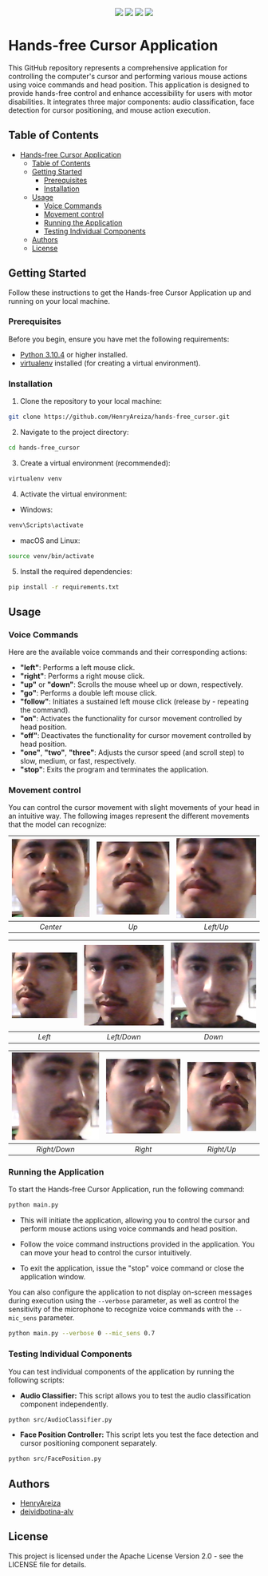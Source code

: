 <p align="center">
    <a href="VERSION" alt="version">
        <img src="https://img.shields.io/badge/version-0.0.0-lightgray" /></a>    
    <a href="LICENSE" alt="License">
        <img src="https://img.shields.io/badge/license-Apache_2.0-blue" /></a>
    <a href="PLATFORM" alt="Platform">
        <img src="https://img.shields.io/badge/platform-linux--64,_macOS,_windows-lightgray" /></a>  
    <a href="CONTRIBUTORS" alt="Contributors">
        <img src="https://img.shields.io/badge/contributors-2-brightgreen" /></a>                
</p>

# Hands-free Cursor Application

This GitHub repository represents a comprehensive application for controlling the computer's cursor and performing various mouse actions using voice commands and head position. This application is designed to provide hands-free control and enhance accessibility for users with motor disabilities. It integrates three major components: audio classification, face detection for cursor positioning, and mouse action execution.


## Table of Contents

- [Hands-free Cursor Application](#hands-free-cursor-application)
  - [Table of Contents](#table-of-contents)
  - [Getting Started](#getting-started)
    - [Prerequisites](#prerequisites)
    - [Installation](#installation)
  - [Usage](#usage)
    - [Voice Commands](#voice-commands)
    - [Movement control](#movement-control)
    - [Running the Application](#running-the-application)
    - [Testing Individual Components](#testing-individual-components)
  - [Authors](#authors)
  - [License](#license)

## Getting Started

Follow these instructions to get the Hands-free Cursor Application up and running on your local machine.

### Prerequisites

Before you begin, ensure you have met the following requirements:

- [Python 3.10.4](https://www.python.org/downloads/release/python-3104/) or higher installed.
- [virtualenv](https://virtualenv.pypa.io/en/latest/) installed (for creating a virtual environment).

### Installation

1. Clone the repository to your local machine:
```bash
git clone https://github.com/HenryAreiza/hands-free_cursor.git
```

2. Navigate to the project directory:
```bash
cd hands-free_cursor
```

3. Create a virtual environment (recommended):
```bash
virtualenv venv
```

4. Activate the virtual environment:
- Windows:
```bash
venv\Scripts\activate
```
- macOS and Linux:
```bash
source venv/bin/activate
```

5. Install the required dependencies:
```bash
pip install -r requirements.txt
```

## Usage

### Voice Commands
Here are the available voice commands and their corresponding actions:
- **"left"**: Performs a left mouse click.
- **"right"**: Performs a right mouse click.
- **"up"** or **"down"**: Scrolls the mouse wheel up or down, respectively.
- **"go"**: Performs a double left mouse click.
- **"follow"**: Initiates a sustained left mouse click (release by - repeating the command).
- **"on"**: Activates the functionality for cursor movement controlled by head position.
- **"off"**: Deactivates the functionality for cursor movement controlled by head position.
- **"one"**, **"two"**, **"three"**: Adjusts the cursor speed (and scroll step) to slow, medium, or fast, respectively.
- **"stop"**: Exits the program and terminates the application.

### Movement control
You can control the cursor movement with slight movements of your head in an intuitive way. The following images represent the different movements that the model can recognize:

| ![Center](media/0.jpg) | ![Up](media/1.jpg) | ![Left/Up](media/8.jpg) |
|:--:|:--:|:--:|
| *Center* | *Up* | *Left/Up* |

| ![Left](media/7.jpg) | ![Left/Down](media/6.jpg) | ![Down](media/5.jpg) |
|:--:|:--:|:--:|
| *Left* | *Left/Down* | *Down* |

| ![Right/Down](media/4.jpg) | ![Right](media/3.jpg) | ![Right/Up](media/2.jpg) |
|:--:|:--:|:--:|
| *Right/Down* | *Right* | *Right/Up* |


### Running the Application
To start the Hands-free Cursor Application, run the following command:
```bash
python main.py
```
- This will initiate the application, allowing you to control the cursor and perform mouse actions using voice commands and head position.

- Follow the voice command instructions provided in the application. You can move your head to control the cursor intuitively.

- To exit the application, issue the "stop" voice command or close the application window.

You can also configure the application to not display on-screen messages during execution using the ```--verbose``` parameter, as well as control the sensitivity of the microphone to recognize voice commands with the ```--mic_sens``` parameter.

```bash
python main.py --verbose 0 --mic_sens 0.7
```

### Testing Individual Components
You can test individual components of the application by running the following scripts:

- **Audio Classifier:**
This script allows you to test the audio classification component independently.
```bash
python src/AudioClassifier.py
```

- **Face Position Controller:**
This script lets you test the face detection and cursor positioning component separately.
```bash
python src/FacePosition.py
```

## Authors
- [HenryAreiza](https://github.com/HenryAreiza)
- [deividbotina-alv](https://github.com/deividbotina-alv)

## License
This project is licensed under the Apache License Version 2.0 - see the LICENSE file for details.






